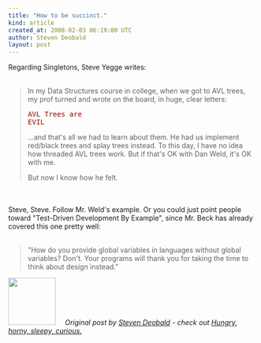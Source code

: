```yaml
---
title: "How to be succinct."
kind: article
created_at: 2008-02-03 06:19:00 UTC
author: Steven Deobald
layout: post
---
```

Regarding Singletons, Steve Yegge writes:<br /><br /><p></p><blockquote><p> In my Data Structures course in college, when we got to AVL trees, my prof turned and wrote on the board, in huge, clear letters: </p>   <p><span style=";font-size:78%;color:red;"  ><pre> <span style="color: rgb(153, 0, 0);">AVL Trees are EVIL</span></pre></span> </p>   <p> ...and that's all we had to learn about them. He had us implement red/black trees and splay trees instead. To this day, I have no idea how threaded AVL trees work. But if that's OK with Dan Weld, it's OK with me. </p>   <p> But now I know how he felt.</p></blockquote><p> </p><br /><br /><span style="font-size:100%;">Steve, Steve. Follow Mr. Weld's example. Or you could just point people toward "Test-Driven Development By Example", since Mr. Beck has already covered this one pretty well:<br /><br /><span style="color: rgb(153, 0, 0);"><blockquote>"How do you provide global variables in languages without global variables? Don't. Your programs will thank you for taking the time to think about design instead."</blockquote></span></span>
<div class="author">
  <img src="https://nilenso.com/images/alumni/steven.webp" style="width: 96px; height: 96;">
  <span style=" padding: 32px 15px;">
    <i>Original post by <a href="http://twitter.com/deobald">Steven Deobald</a> - check out <a href="https://blog.deobald.ca/">Hungry, horny, sleepy, curious.</a></i>
  </span>
</div>
